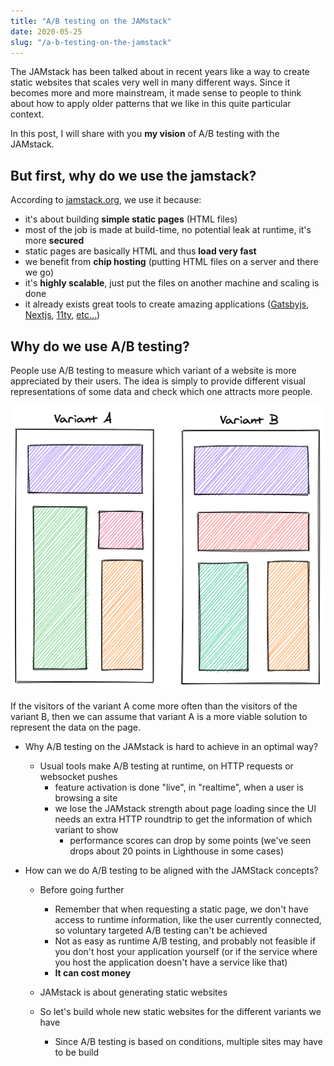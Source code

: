 ```yaml
---
title: "A/B testing on the JAMstack"
date: 2020-05-25
slug: "/a-b-testing-on-the-jamstack"
---
```


The JAMstack has been talked about in recent years like a way to create static websites that scales very well in many different ways.
Since it becomes more and more mainstream, it made sense to people to think about how to apply older patterns that we like in this
quite particular context.

In this post, I will share with you **my vision** of A/B testing with the JAMstack.

## But first, why do we use the jamstack?

According to [jamstack.org](https://jamstack.org/), we use it because:

- it's about building **simple static pages** (HTML files)
- most of the job is made at build-time, no potential leak at runtime, it's more **secured**
- static pages are basically HTML and thus **load very fast**
- we benefit from **chip hosting** (putting HTML files on a server and there we go)
- it's **highly scalable**, just put the files on another machine and scaling is done
- it already exists great tools to create amazing applications ([Gatsbyjs](https://www.gatsbyjs.com/), [Nextjs](https://nextjs.org/), [11ty](https://www.11ty.dev/), [etc...](https://jamstack.org/generators/))

## Why do we use A/B testing?

People use A/B testing to measure which variant of a website is more appreciated by their users. The idea is simply to provide different visual representations
of some data and check which one attracts more people.

![Visual representation of two different variants of an A/B tests](./ab-tests.png)

If the visitors of the variant A come more often than the visitors of the variant B, then we can assume that variant A is a more viable solution to represent the data on the page.

- Why A/B testing on the JAMstack is hard to achieve in an optimal way?

  - Usual tools make A/B testing at runtime, on HTTP requests or websocket pushes
    - feature activation is done "live", in "realtime", when a user is browsing a site
    - we lose the JAMstack strength about page loading since the UI needs an extra HTTP roundtrip to get the information of which variant to show
      - performance scores can drop by some points (we've seen drops about 20 points in Lighthouse in some cases)

- How can we do A/B testing to be aligned with the JAMStack concepts?

  - Before going further

    - Remember that when requesting a static page, we don't have access to runtime information, like the user currently connected, so voluntary targeted A/B testing can't be achieved
    - Not as easy as runtime A/B testing, and probably not feasible if you don't host your application yourself (or if the service where you host the application doesn't have a service like that)
    - **It can cost money**

  - JAMstack is about generating static websites
  - So let's build whole new static websites for the different variants we have
    - Since A/B testing is based on conditions, multiple sites may have to be build
